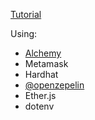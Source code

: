 [Tutorial](https://ethereum.org/en/developers/tutorials/how-to-write-and-deploy-an-nft/#main-content 
"How to Write & Deploy an NFT (Part 1/3 of NFT Tutorial Series)")

Using: 
- [Alchemy](https://dashboard.alchemyapi.io/)
- Metamask
- Hardhat
- [@openzepelin](https://docs.openzeppelin.com/contracts/3.x/erc721)
- Ether.js
- dotenv
